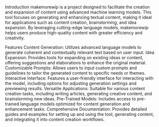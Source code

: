 Introduction
makemorewip is a project designed to facilitate the creation and expansion of content using advanced machine learning models. This tool focuses on generating and enhancing textual content, making it ideal for applications such as content creation, brainstorming, and idea expansion. By leveraging cutting-edge language models, makemorewip helps users produce high-quality content with greater efficiency and creativity.

Features
Content Generation: Utilizes advanced language models to generate coherent and contextually relevant text based on user input.
Idea Expansion: Provides tools for expanding on existing ideas or content, offering suggestions and elaborations to enhance the original material.
Customizable Prompts: Allows users to input custom prompts and guidelines to tailor the generated content to specific needs or themes.
Interactive Interface: Features a user-friendly interface for interacting with the model, including options for adjusting generation settings and previewing results.
Versatile Applications: Suitable for various content creation tasks, including writing articles, generating creative content, and brainstorming new ideas.
Pre-Trained Models: Includes access to pre-trained language models optimized for content generation and enhancement tasks.
Comprehensive Documentation: Provides detailed guides and examples for setting up and using the tool, generating content, and integrating it into content creation workflows.
